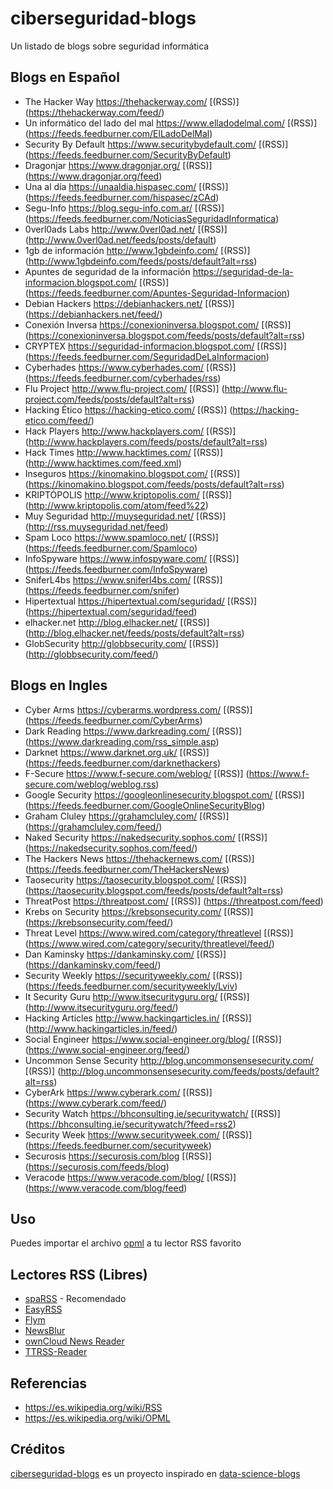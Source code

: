 # ciberseguridad-blogs
Un listado de blogs sobre seguridad informática

## Blogs en Español

* The Hacker Way https://thehackerway.com/ [(RSS)] (https://thehackerway.com/feed/)
* Un informático del lado del mal https://www.elladodelmal.com/ [(RSS)] (https://feeds.feedburner.com/ElLadoDelMal)
* Security By Default https://www.securitybydefault.com/ [(RSS)] (https://feeds.feedburner.com/SecurityByDefault)
* Dragonjar https://www.dragonjar.org/ [(RSS)] (https://www.dragonjar.org/feed)
* Una al día https://unaaldia.hispasec.com/ [(RSS)] (https://feeds.feedburner.com/hispasec/zCAd)
* Segu-Info https://blog.segu-info.com.ar/ [(RSS)] (https://feeds.feedburner.com/NoticiasSeguridadInformatica)
* 0verl0ads Labs http://www.0verl0ad.net/ [(RSS)] (http://www.0verl0ad.net/feeds/posts/default)
* 1gb de información http://www.1gbdeinfo.com/ [(RSS)] (http://www.1gbdeinfo.com/feeds/posts/default?alt=rss)
* Apuntes de seguridad de la información https://seguridad-de-la-informacion.blogspot.com/ [(RSS)] (https://feeds.feedburner.com/Apuntes-Seguridad-Informacion)
* Debian Hackers https://debianhackers.net/ [(RSS)] (https://debianhackers.net/feed/)
* Conexión Inversa https://conexioninversa.blogspot.com/ [(RSS)] (https://conexioninversa.blogspot.com/feeds/posts/default?alt=rss)
* CRYPTEX https://seguridad-informacion.blogspot.com/ [(RSS)] (https://feeds.feedburner.com/SeguridadDeLaInformacion)
* Cyberhades https://www.cyberhades.com/ [(RSS)] (https://feeds.feedburner.com/cyberhades/rss)
* Flu Project http://www.flu-project.com/ [(RSS)] (http://www.flu-project.com/feeds/posts/default?alt=rss)
* Hacking Ético https://hacking-etico.com/ [(RSS)] (https://hacking-etico.com/feed/)
* Hack Players http://www.hackplayers.com/ [(RSS)] (http://www.hackplayers.com/feeds/posts/default?alt=rss)
* Hack Times http://www.hacktimes.com/ [(RSS)] (http://www.hacktimes.com/feed.xml)
* Inseguros https://kinomakino.blogspot.com/ [(RSS)] (https://kinomakino.blogspot.com/feeds/posts/default?alt=rss)
* KRIPTÓPOLIS http://www.kriptopolis.com/ [(RSS)] (http://www.kriptopolis.com/atom/feed%22)
* Muy Seguridad http://muyseguridad.net/ [(RSS)] (http://rss.muyseguridad.net/feed)
* Spam Loco https://www.spamloco.net/ [(RSS)] (https://feeds.feedburner.com/Spamloco)
* InfoSpyware https://www.infospyware.com/ [(RSS)] (https://feeds.feedburner.com/InfoSpyware)
* SniferL4bs https://www.sniferl4bs.com/ [(RSS)] (https://feeds.feedburner.com/snifer)
* Hipertextual https://hipertextual.com/seguridad/ [(RSS)] (https://hipertextual.com/seguridad/feed)
* elhacker.net http://blog.elhacker.net/ [(RSS)] (http://blog.elhacker.net/feeds/posts/default?alt=rss)
* GlobSecurity http://globbsecurity.com/ [(RSS)] (http://globbsecurity.com/feed/)

## Blogs en Ingles

* Cyber Arms https://cyberarms.wordpress.com/ [(RSS)] (https://feeds.feedburner.com/CyberArms)
* Dark Reading https://www.darkreading.com/ [(RSS)] (https://www.darkreading.com/rss_simple.asp)
* Darknet https://www.darknet.org.uk/ [(RSS)] (https://feeds.feedburner.com/darknethackers)
* F-Secure https://www.f-secure.com/weblog/ [(RSS)] (https://www.f-secure.com/weblog/weblog.rss)
* Google Security https://googleonlinesecurity.blogspot.com/ [(RSS)] (https://feeds.feedburner.com/GoogleOnlineSecurityBlog)
* Graham Cluley https://grahamcluley.com/ [(RSS)] (https://grahamcluley.com/feed/)
* Naked Security https://nakedsecurity.sophos.com/ [(RSS)] (https://nakedsecurity.sophos.com/feed/)
* The Hackers News https://thehackernews.com/ [(RSS)] (https://feeds.feedburner.com/TheHackersNews)
* Taosecurity https://taosecurity.blogspot.com/ [(RSS)] (https://taosecurity.blogspot.com/feeds/posts/default?alt=rss)
* ThreatPost https://threatpost.com/ [(RSS)] (https://threatpost.com/feed)
* Krebs on Security https://krebsonsecurity.com/ [(RSS)] (https://krebsonsecurity.com/feed/)
* Threat Level https://www.wired.com/category/threatlevel [(RSS)] (https://www.wired.com/category/security/threatlevel/feed/)
* Dan Kaminsky https://dankaminsky.com/ [(RSS)] (https://dankaminsky.com/feed/)
* Security Weekly https://securityweekly.com/ [(RSS)] (https://feeds.feedburner.com/securityweekly/Lviv)
* It Security Guru http://www.itsecurityguru.org/ [(RSS)] (http://www.itsecurityguru.org/feed/)
* Hacking Articles http://www.hackingarticles.in/ [(RSS)] (http://www.hackingarticles.in/feed/)
* Social Engineer https://www.social-engineer.org/blog/ [(RSS)] (https://www.social-engineer.org/feed/)
* Uncommon Sense Security http://blog.uncommonsensesecurity.com/ [(RSS)] (http://blog.uncommonsensesecurity.com/feeds/posts/default?alt=rss)
* CyberArk https://www.cyberark.com/ [(RSS)] (https://www.cyberark.com/feed/)
* Security Watch https://bhconsulting.ie/securitywatch/ [(RSS)] (https://bhconsulting.ie/securitywatch/?feed=rss2)
* Security Week https://www.securityweek.com/ [(RSS)] (https://feeds.feedburner.com/securityweek)
* Securosis https://securosis.com/blog [(RSS)] (https://securosis.com/feeds/blog)
* Veracode https://www.veracode.com/blog/ [(RSS)] (https://www.veracode.com/blog/feed)

## Uso

Puedes importar el archivo [opml](https://raw.githubusercontent.com/v13lm4/ciberseguridad-blogs/master/ciberseguridad.opml) a tu lector RSS favorito

## Lectores RSS (Libres)
* [spaRSS](https://github.com/Etuldan/spaRSS) - Recomendado
* [EasyRSS](https://github.com/Alkarex/EasyRSS/blob/HEAD/README.md)
* [Flym](https://github.com/FredJul/Flym)
* [NewsBlur](http://newsblur.com/)
* [ownCloud News Reader](https://github.com/owncloud/News-Android-App)
* [TTRSS-Reader](https://github.com/nilsbraden/ttrss-reader-fork/blob/HEAD/README.md)

## Referencias

* https://es.wikipedia.org/wiki/RSS
* https://es.wikipedia.org/wiki/OPML

## Créditos

[ciberseguridad-blogs](https://github.com/v13lm4/ciberseguridad-blogs) es un proyecto inspirado en [data-science-blogs](https://github.com/rushter/data-science-blogs)
